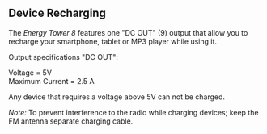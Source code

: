 ## Device Recharging

The *Energy Tower 8* features one "DC OUT" (9) output that allow you to recharge your smartphone, tablet or MP3 player while using it.

Output specifications "DC OUT": <br>

Voltage = 5V <br>
Maximum Current = 2.5 A

Any device that requires a voltage above 5V can not be charged.

*Note:* To prevent interference to the radio while charging devices; keep the FM antenna separate charging cable.

